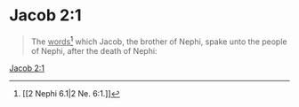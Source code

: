 # Jacob 2:1

> The <u>words</u>[^a] which Jacob, the brother of Nephi, spake unto the people of Nephi, after the death of Nephi:

[Jacob 2:1](https://www.churchofjesuschrist.org/study/scriptures/bofm/jacob/2?lang=eng&id=p1#p1)


[^a]: [[2 Nephi 6.1|2 Ne. 6:1.]]
